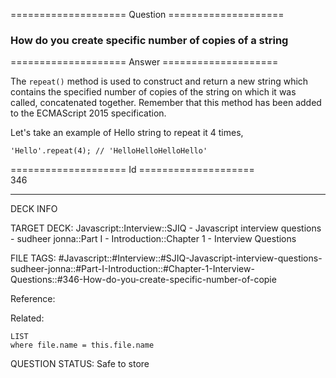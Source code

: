 ==================== Question ====================  

### How do you create specific number of copies of a string  

==================== Answer ====================  

The `repeat()` method is used to construct and return a new string which contains the specified number of copies of the string on which it was called, concatenated together. Remember that this method has been added to the ECMAScript 2015 specification.

Let's take an example of Hello string to repeat it 4 times,

<!-- codeblock-start -->
<pre><code class="hljs language-javascript"><span class="hljs-string">'Hello'</span>.<span class="hljs-title function_">repeat</span>(<span class="hljs-number">4</span>); <span class="hljs-comment">// 'HelloHelloHelloHello'</span>
</code></pre>
<!-- codeblock-end -->

==================== Id ====================  
346

---

DECK INFO

TARGET DECK: Javascript::Interview::SJIQ - Javascript interview questions - sudheer jonna::Part I - Introduction::Chapter 1 - Interview Questions

FILE TAGS: #Javascript::#Interview::#SJIQ-Javascript-interview-questions-sudheer-jonna::#Part-I-Introduction::#Chapter-1-Interview-Questions::#346-How-do-you-create-specific-number-of-copie

Reference:

Related:

```dataview
LIST
where file.name = this.file.name
```

QUESTION STATUS: Safe to store
